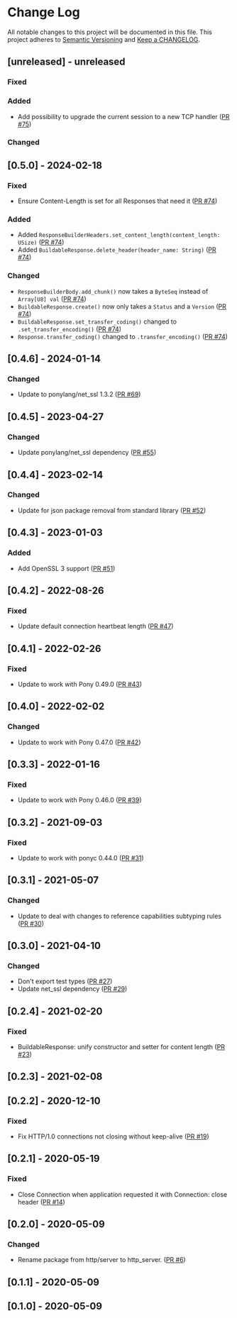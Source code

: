 # Change Log

All notable changes to this project will be documented in this file. This project adheres to [Semantic Versioning](http://semver.org/) and [Keep a CHANGELOG](http://keepachangelog.com/).

## [unreleased] - unreleased

### Fixed


### Added

- Add possibility to upgrade the current session to a new TCP handler ([PR #75](https://github.com/ponylang/http_server/pull/75))

### Changed


## [0.5.0] - 2024-02-18

### Fixed

- Ensure Content-Length is set for all Responses that need it ([PR #74](https://github.com/ponylang/http_server/pull/74))

### Added

- Added `ResponseBuilderHeaders.set_content_length(content_length: USize)` ([PR #74](https://github.com/ponylang/http_server/pull/74))
- Added `BuildableResponse.delete_header(header_name: String)` ([PR #74](https://github.com/ponylang/http_server/pull/74))

### Changed

- `ResponseBuilderBody.add_chunk()` now takes a `ByteSeq` instead of `Array[U8] val` ([PR #74](https://github.com/ponylang/http_server/pull/74))
- `BuildableResponse.create()` now only takes a `Status` and a `Version` ([PR #74](https://github.com/ponylang/http_server/pull/74))
- `BuildableResponse.set_transfer_coding()` changed to `.set_transfer_encoding()` ([PR #74](https://github.com/ponylang/http_server/pull/74))
- `Response.transfer_coding()` changed to `.transfer_encoding()` ([PR #74](https://github.com/ponylang/http_server/pull/74))

## [0.4.6] - 2024-01-14

### Changed

- Update to ponylang/net_ssl 1.3.2 ([PR #69](https://github.com/ponylang/http_server/pull/69))

## [0.4.5] - 2023-04-27

### Changed

- Update ponylang/net_ssl dependency ([PR #55](https://github.com/ponylang/http_server/pull/55))

## [0.4.4] - 2023-02-14

### Changed

- Update for json package removal from standard library ([PR #52](https://github.com/ponylang/http_server/pull/52))

## [0.4.3] - 2023-01-03

### Added

- Add OpenSSL 3 support ([PR #51](https://github.com/ponylang/http_server/pull/51))

## [0.4.2] - 2022-08-26

### Fixed

- Update default connection heartbeat length ([PR #47](https://github.com/ponylang/http_server/pull/47))

## [0.4.1] - 2022-02-26

### Fixed

- Update to work with Pony 0.49.0 ([PR #43](https://github.com/ponylang/http_server/pull/43))

## [0.4.0] - 2022-02-02

### Changed

- Update to work with Pony 0.47.0 ([PR #42](https://github.com/ponylang/http_server/pull/42))

## [0.3.3] - 2022-01-16

### Fixed

- Update to work with Pony 0.46.0 ([PR #39](https://github.com/ponylang/http_server/pull/39))

## [0.3.2] - 2021-09-03

### Fixed

- Update to work with ponyc 0.44.0 ([PR #31](https://github.com/ponylang/http_server/pull/31))

## [0.3.1] - 2021-05-07

### Changed

- Update to deal with changes to reference capabilities subtyping rules ([PR #30](https://github.com/ponylang/http_server/pull/30))

## [0.3.0] - 2021-04-10

### Changed

- Don't export test types ([PR #27](https://github.com/ponylang/http_server/pull/27))
- Update net_ssl dependency ([PR #29](https://github.com/ponylang/http_server/pull/29))

## [0.2.4] - 2021-02-20

### Fixed

- BuildableResponse: unify constructor and setter for content length ([PR #23](https://github.com/ponylang/http_server/pull/23))

## [0.2.3] - 2021-02-08

## [0.2.2] - 2020-12-10

### Fixed

- Fix HTTP/1.0 connections not closing without keep-alive ([PR #19](https://github.com/ponylang/http_server/pull/19))

## [0.2.1] - 2020-05-19

### Fixed

- Close Connection when application requested it with Connection: close header ([PR #14](https://github.com/ponylang/http_server/pull/14))

## [0.2.0] - 2020-05-09

### Changed

- Rename package from http/server to http_server. ([PR #6](https://github.com/ponylang/http_server/pull/6))

## [0.1.1] - 2020-05-09

## [0.1.0] - 2020-05-09


